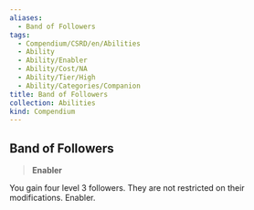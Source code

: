 ```yaml
---
aliases:
  - Band of Followers
tags:
  - Compendium/CSRD/en/Abilities
  - Ability
  - Ability/Enabler
  - Ability/Cost/NA
  - Ability/Tier/High
  - Ability/Categories/Companion
title: Band of Followers
collection: Abilities
kind: Compendium
---
```

## Band of Followers  
>**Enabler**
  
You gain four level 3 followers. They are not restricted on their modifications. Enabler.